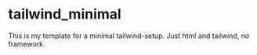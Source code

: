 # tailwind_minimal
This is my template for a minimal tailwind-setup. Just html and tailwind, no framework.
